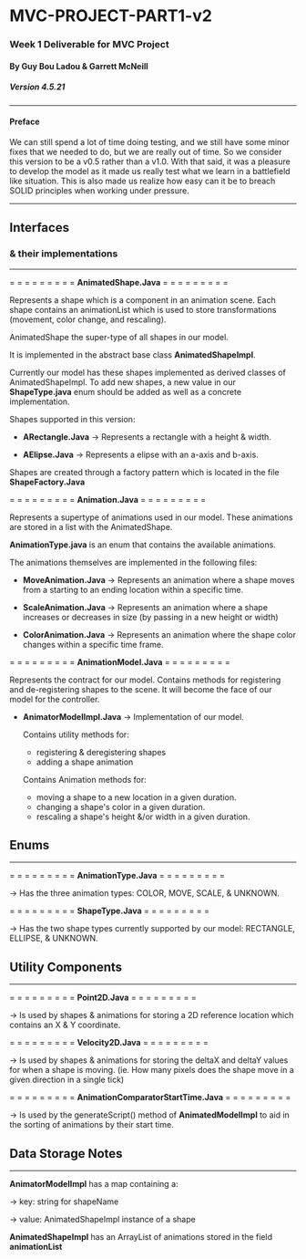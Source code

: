 # MVC-PROJECT-PART1-v2

### Week 1 Deliverable for MVC Project

#### By Guy Bou Ladou & Garrett McNeill

##### Version 4.5.21

- - - - - - - - - - -

#### Preface

We can still spend a lot of time doing testing, and we still have some minor fixes that we needed to
do, but we are really out of time. So we consider this version to be a v0.5 rather than a v1.0. With
that said, it was a pleasure to develop the model as it made us really test what we learn in a
battlefield like situation. This is also made us realize how easy can it be to breach SOLID
principles when working under pressure.


- - - - - - - - - - -

## Interfaces

### & their implementations

- - - - - - - - - - -


= = = = = = = = =
**AnimatedShape.Java**
= = = = = = = = =

Represents a shape which is a component in an animation scene. Each shape contains an animationList
which is used to store transformations (movement, color change, and rescaling).

AnimatedShape the super-type of all shapes in our model.

It is implemented in the abstract base class **AnimatedShapeImpl**.

Currently our model has these shapes implemented as derived classes of AnimatedShapeImpl. To add new
shapes, a new value in our **ShapeType.java** enum should be added as well as a concrete
implementation.

Shapes supported in this version:

- **ARectangle.Java**
  -> Represents a rectangle with a height & width.

- **AElipse.Java**
  -> Represents a elipse with an a-axis and b-axis.

Shapes are created through a factory pattern which is located in the file **ShapeFactory.Java**

= = = = = = = = =
**Animation.Java**
= = = = = = = = =

Represents a supertype of animations used in our model. These animations are stored in a list with
the AnimatedShape.

**AnimationType.java** is an enum that contains the available animations.

The animations themselves are implemented in the following files:

- **MoveAnimation.Java**
  -> Represents an animation where a shape moves from a starting to an ending location within a
  specific time.

- **ScaleAnimation.Java**
  -> Represents an animation where a shape increases or decreases in size (by passing in a new
  height or width)

- **ColorAnimation.Java**
  -> Represents an animation where the shape color changes within a specific time frame.

= = = = = = = = =
**AnimationModel.Java**
= = = = = = = = =

Represents the contract for our model. Contains methods for registering and de-registering shapes to
the scene. It will become the face of our model for the controller.

- **AnimatorModelImpl.Java**
  -> Implementation of our model.

  Contains utility methods for:
    - registering & deregistering shapes
    - adding a shape animation

  Contains Animation methods for:
    - moving a shape to a new location in a given duration.
    - changing a shape's color in a given duration.
    - rescaling a shape's height &/or width in a given duration.

## Enums

- - - - - - - - - - -
= = = = = = = = =
**AnimationType.Java**
= = = = = = = = =

-> Has the three animation types: COLOR, MOVE, SCALE, & UNKNOWN.

= = = = = = = = =
**ShapeType.Java**
= = = = = = = = =

-> Has the two shape types currently supported by our model: RECTANGLE, ELLIPSE, & UNKNOWN.

## Utility Components

- - - - - - - - - - -
= = = = = = = = =
**Point2D.Java**
= = = = = = = = =

-> Is used by shapes & animations for storing a 2D reference location which contains an X & Y
coordinate.

= = = = = = = = =
**Velocity2D.Java**
= = = = = = = = =

-> Is used by shapes & animations for storing the deltaX and deltaY values for when a shape is
moving. (ie. How many pixels does the shape move in a given direction in a single tick)

= = = = = = = = =
**AnimationComparatorStartTime.Java**
= = = = = = = = =

-> Is used by the generateScript() method of **AnimatedModelImpl** to aid in the sorting of
animations by their start time.

## Data Storage Notes

- - - - - - - - - - -

**AnimatorModelImpl** has a map containing a:

-> key: string for shapeName

-> value: AnimatedShapeImpl instance of a shape

**AnimatedShapeImpl** has an ArrayList of animations stored in the field **animationList**